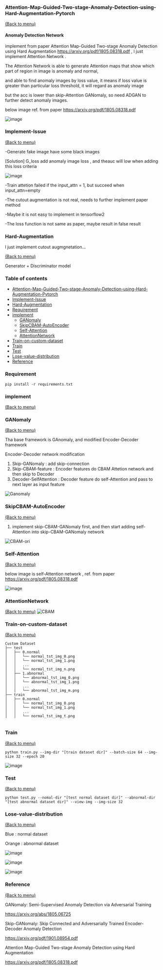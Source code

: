 ### Attention-Map-Guided-Two-stage-Anomaly-Detection-using-Hard-Augmentation-Pytorch
[(Back to menu)](#table-of-contents)

#### Anomaly Detection Network

implement from paper Attention Map-Guided Two-stage Anomaly Detection using Hard Augmentation https://arxiv.org/pdf/1805.08318.pdf , l just implement Attention Network
.

The Attention Network is able to generate Attention maps that show which part of region in image is anomaly and normal, 

and able to find anomaly images by loss value, it means if  loss value is greater than particular loss threshold, it will regard as anomaly image

but the acc is lower than skip-Attention GANomaly, so need ADGAN to further detect anomaly images.

below image ref. from paper https://arxiv.org/pdf/1805.08318.pdf

![image](https://user-images.githubusercontent.com/58428559/212247473-3b40b17c-c500-42df-a220-5066fa74d6dd.png)


### Implement-Issue

[(Back to menu)](#table-of-contents)

   -Generate fake image have some black images
   
   [Solution] G_loss add anomaly image loss , and theauc will low when adding this loss criteria
   
   ![image](https://user-images.githubusercontent.com/58428559/212488118-5a79f883-2991-43c1-8f32-a3d3d650dba0.png)

   
   -Train attetion failed if the input_attn = 1, but succeed when input_attn=empty
   
   -The cutout augmentation  is not real, needs to further implement paper method
   
   -Maybe it is not easy to implement in tensorflow2 
   
   -The loss function is not same as paper, maybe result in false result

### Hard-Augmentation 
l just implement cutout augmgnetation...

[(Back to menu)](#table-of-contents)

Generator +  Discriminator model 


### Table of contents

<!-- After you have introduced your project, it is a good idea to add a **Table of contents** or **TOC** as **cool** people say it. This would make it easier for people to navigate through your README and find exactly what they are looking for.

Here is a sample TOC(*wow! such cool!*) that is actually the TOC for this README. -->

- [Attention-Map-Guided-Two-stage-Anomaly-Detection-using-Hard-Augmentation-Pytorch](#Attention-Map-Guided-Two-stage-Anomaly-Detection-using-Hard-Augmentation-Pytorch)
- [Implement-Issue](#Implement-Issue)
- [Hard-Augmentation](#Hard-Augmentation)
- [Requirement](#Requirement)
- [implement](#implement)
   - [GANomaly](#GANomaly)
   - [SkipCBAM-AutoEncoder](#SkipCBAM-AutoEncoder)
   - [Self-Attention](#Self-Attention)
   - [AttentionNetwork](#AttentionNetwork)
- [Train-on-custom-dataset](#Train-on-custom-dataset)
- [Train](#Train)
- [Test](#Test)
- [Lose-value-distribution](#Lose-value-distribution)
- [Reference](#Reference)
   
### Requirement
```
pip install -r requirements.txt
```

### implement 
[(Back to menu)](#table-of-contents)

### GANomaly
[(Back to menu)](#table-of-contents)

Tha base framework is GAnomaly, and modified Encoder-Decoder framework

Encoder-Decoder network modification

1. Skip-GANomaly : add skip-connection 
2. Skip-CBAM-feature : Encoder features do  CBAM Attetion network and then skip to Decoder
3. Decoder-SelfAttention : Decoder feature do self-Attention and pass to next layer as input feature

![Ganomaly](https://user-images.githubusercontent.com/58428559/212457658-14891f24-2837-4af7-800e-32667aad074c.png)


### SkipCBAM-AutoEncoder
[(Back to menu)](#table-of-contents)

1. implement skip-CBAM-GANomaly first, and then start adding self-Attention into skip-CBAM-GANomaly network

![CBAM-ori](https://user-images.githubusercontent.com/58428559/212244936-6fc7e821-f549-445d-85e7-d0bc6aaf9572.png)

### Self-Attention
[(Back to menu)](#table-of-contents)

below image is self-Attention network , ref. from paper https://arxiv.org/pdf/1805.08318.pdf

![image](https://user-images.githubusercontent.com/58428559/212248977-9d1689b4-b29c-4ff6-843d-b5ae95a55b07.png)



### AttentionNetwork
[(Back to menu)](#table-of-contents)
![CBAM](https://user-images.githubusercontent.com/58428559/212244779-9b757168-0ad9-4db2-8931-ddaaf776c38f.png)

### Train-on-custom-dataset
[(Back to menu)](#table-of-contents)

```
Custom Dataset
├── test
│   ├── 0.normal
│   │   └── normal_tst_img_0.png
│   │   └── normal_tst_img_1.png
│   │   ...
│   │   └── normal_tst_img_n.png
│   ├── 1.abnormal
│   │   └── abnormal_tst_img_0.png
│   │   └── abnormal_tst_img_1.png
│   │   ...
│   │   └── abnormal_tst_img_m.png
├── train
│   ├── 0.normal
│   │   └── normal_tst_img_0.png
│   │   └── normal_tst_img_1.png
│   │   ...
│   │   └── normal_tst_img_t.png


```

### Train
[(Back to menu)](#table-of-contents)
```
python train.py --img-dir "[train dataset dir]" --batch-size 64 --img-size 32 --epoch 20
```

![image](https://user-images.githubusercontent.com/58428559/212382881-93c31c83-413a-42c4-a11c-aa3ad9e66643.png)

### Test
[(Back to menu)](#table-of-contents)
```
python test.py --nomal-dir "[test normal dataset dir]" --abnormal-dir "[test abnormal dataset dir]" --view-img --img-size 32
```


### Lose-value-distribution
[(Back to menu)](#table-of-contents)

Blue : normal dataset

Orange : abnormal dataset


![image](https://user-images.githubusercontent.com/58428559/210168535-682bd748-df50-4935-a2ef-f67ad9e3a313.png)

![image](https://user-images.githubusercontent.com/58428559/210168526-8c657772-35b3-4d9d-a8ee-cf81aadc919d.png)

![image](https://user-images.githubusercontent.com/58428559/210168496-76ade09d-28a1-4900-b68b-65be4d80496e.png)




### Reference 
[(Back to menu)](#table-of-contents)

GANomaly: Semi-Supervised Anomaly Detection via Adversarial Training

https://arxiv.org/abs/1805.06725

Skip-GANomaly: Skip Connected and Adversarially Trained Encoder-Decoder Anomaly Detection

https://arxiv.org/pdf/1901.08954.pdf

Attention Map-Guided Two-stage Anomaly Detection using Hard Augmentation

https://arxiv.org/pdf/1805.08318.pdf

